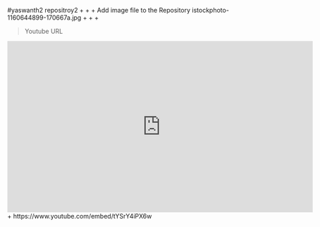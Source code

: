 #yaswanth2 
repositroy2
+
+
+
Add image file to the Repository
istockphoto-1160644899-170667a.jpg 
+
+
+

>Youtube URL 
<iframe width="693" height="390" src="https://www.youtube.com/embed/tYSrY4iPX6w" title="YouTube video player" frameborder="0" allow="accelerometer; autoplay; clipboard-write; encrypted-media; gyroscope; picture-in-picture" allowfullscreen></iframe>
+
https://www.youtube.com/embed/tYSrY4iPX6w
